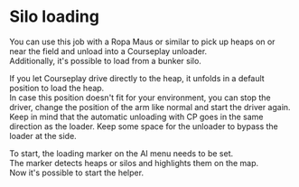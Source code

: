 # Silo loading  
You can use this job with a Ropa Maus or similar to pick up heaps on or near the field and unload into a Courseplay unloader.  
Additionally, it's possible to load from a bunker silo.  
  
If you let Courseplay drive directly to the heap, it unfolds in a default position to load the heap.  
In case this position doesn't fit for your environment, you can stop the driver, change the position of the arm like normal and start the driver again.  
Keep in mind that the automatic unloading with CP goes in the same direction as the loader. Keep some space for the unloader to bypass the loader at the side.  


  
To start, the loading marker on the AI menu needs to be set.  
The marker detects heaps or silos and highlights them on the map.  
Now it's possible to start the helper.  


